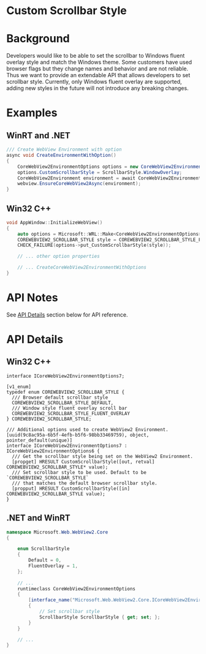 Custom Scrollbar Style
===

# Background
Developers would like to be able to set the scrollbar to Windows fluent overlay style and 
match the Windows theme. Some customers have used browser flags but they change names and behavior and are not reliable. Thus we want
to provide an extendable API that allows developers to set scrollbar style. Currently, 
only Windows fluent overlay are supported, adding new styles in the future will not introduce
any breaking changes.

# Examples
## WinRT and .NET   
```c#
/// Create WebView Environment with option
async void CreateEnvironmentWithOption()
{
    CoreWebView2EnvironmentOptions options = new CoreWebView2EnvironmentOptions();
    options.CustomScrollbarStyle = ScrollbarStyle.WindowOverlay;
    CoreWebView2Environment environment = await CoreWebView2Environment.CreateAsync(options: options);
    webview.EnsureCoreWebView2Async(environment);
}
```

## Win32 C++
```cpp
void AppWindow::InitializeWebView()
{
    auto options = Microsoft::WRL::Make<CoreWebView2EnvironmentOptions>();
    COREWEBVIEW2_SCROLLBAR_STYLE style = COREWEBVIEW2_SCROLLBAR_STYLE_FLUENT_OVERLAY;
    CHECK_FAILURE(options->put_CustomScrollbarStyle(style));

    // ... other option properties

    // ... CreateCoreWebView2EnvironmentWithOptions
}
```

# API Notes

See [API Details](#api-details) section below for API reference.

# API Details
## Win32 C++

```IDL
interface ICoreWebView2EnvironmentOptions7;

[v1_enum]
typedef enum COREWEBVIEW2_SCROLLBAR_STYLE {
  /// Browser default scrollbar style
  COREWEBVIEW2_SCROLLBAR_STYLE_DEFAULT,
  /// Window style fluent overlay scroll bar
  COREWEBVIEW2_SCROLLBAR_STYLE_FLUENT_OVERLAY
} COREWEBVIEW2_SCROLLBAR_STYLE;

/// Additional options used to create WebView2 Environment.
[uuid(9c8ac95a-6b5f-4efb-b5f6-98bb33469759), object, pointer_default(unique)]
interface ICoreWebView2EnvironmentOptions7 : ICoreWebView2EnvironmentOptions6 {
  /// Get the scrollbar style being set on the WebView2 Environment.
  [propget] HRESULT CustomScrollbarStyle([out, retval] COREWEBVIEW2_SCROLLBAR_STYLE* value);
  /// Set scrollbar style to be used. Default to be `COREWEBVIEW2_SCROLLBAR_STYLE`
  /// that matches the default browser scrollbar style.
  [propput] HRESULT CustomScrollbarStyle([in] COREWEBVIEW2_SCROLLBAR_STYLE value);
}
```

## .NET and WinRT

```c#
namespace Microsoft.Web.WebView2.Core
{

    enum ScrollbarStyle
    {
        Default = 0,
        FluentOverlay = 1,
    };
    
    // ...
    runtimeclass CoreWebView2EnvironmentOptions
    {
        [interface_name("Microsoft.Web.WebView2.Core.ICoreWebView2EnvironmentOptions7")]
        {
            // Set scrollbar style
            ScrollbarStyle ScrollbarStyle { get; set; };
        }
    }

    // ...
}
```